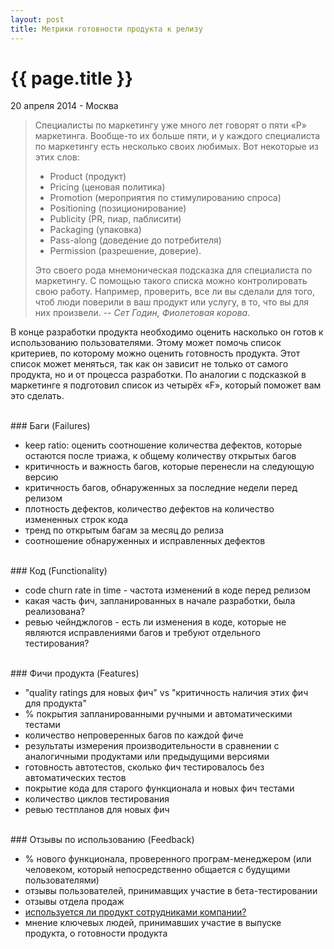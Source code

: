 ```yaml
---
layout: post
title: Метрики готовности продукта к релизу
---
```


{{ page.title }}
================

<p class="meta">20 апреля 2014 - Москва</p>

> Специалисты по маркетингу уже много лет говорят о пяти «Р» маркетинга.
> Вообще-то их больше пяти, и у каждого специалиста по маркетингу
> есть несколько своих любимых. Вот некоторые из этих слов:
>
>	* Product (продукт)
>	* Pricing (ценовая политика)
>	* Promotion (мероприятия по стимулированию спроса)
>	* Positioning (позиционирование)
>	* Publicity (PR, пиар, паблисити)
>	* Packaging (упаковка)
>	* Pass-along (доведение до потребителя)
>	* Permission (разрешение, доверие).
>
> Это своего рода мнемоническая подсказка для специалиста по маркетингу.
> С помощью такого списка можно контролировать свою работу.
> Например, проверить, все ли вы сделали для того, чтоб люди поверили
> в ваш продукт или услугу, в то, что вы для них произвели.
--  *Сет Годин, Фиолетовая корова*.

В конце разработки продукта необходимо оценить насколько он готов к использованию пользователями.
Этому может помочь список критериев, по которому можно оценить готовность продукта.
Этот список может меняться, так как он зависит не только от самого продукта, но и от процесса разработки.
По аналогии с подсказкой в маркетинге я подготовил список из четырёх «F», который поможет вам это сделать.

<br>
### Баги (Failures)

* keep ratio: оценить соотношение количества дефектов, которые остаются после триажа,
к общему количеству открытых багов
* критичность и важность багов, которые перенесли на следующую версию
* критичность багов, обнаруженных за последние недели перед релизом
* плотность дефектов, количество дефектов на количество измененных строк кода
* тренд по открытым багам за месяц до релиза
* соотношение обнаруженных и исправленных дефектов

<br>
### Код (Functionality)

* code churn rate in time - частота изменений в коде перед релизом
* какая часть фич, запланированных в начале разработки, была реализована?
* ревью чейнджлогов - есть ли изменения в коде, которые не являются исправлениями багов
и требуют отдельного тестирования?

<br>
### Фичи продукта (Features)

* "quality ratings для новых фич" vs "критичность наличия этих фич для продукта"
* % покрытия запланированными ручными и автоматическими тестами
* количество непроверенных багов по каждой фиче
* результаты измерения производительности в сравнении с аналогичными продуктами
или предыдущими версиями
* готовность автотестов, сколько фич тестировалось без автоматических тестов
* покрытие кода для старого функционала и новых фич тестами
* количество циклов тестирования
* ревью тестпланов для новых фич

<br>
### Отзывы по использованию (Feedback)

* % нового функционала, проверенного програм-менеджером
	(или человеком, который непосредственно общается с будущими пользователями)
* отзывы пользователей, принимавщих участие в бета-тестировании
* отзывы отдела продаж
* [используется ли продукт сотрудниками компании?](https://en.wikipedia.org/wiki/Eating_your_own_dog_food)
* мнение ключевых людей, принимавших участие в выпуске продукта, о готовности продукта

